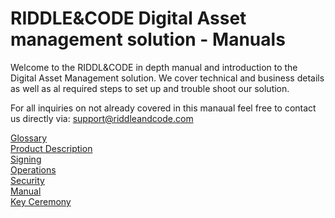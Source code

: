 # RIDDLE&CODE Digital Asset management solution - Manuals

Welcome to the RIDDL&CODE in depth manual and introduction to the Digital Asset Management solution. 
We cover technical and business details as well as al required steps to set up and trouble shoot our solution. 

For all inquiries on  not already covered in this manaual feel free to contact us directly via: support@riddleandcode.com

[Glossary](Glossary.md)  
[Product Description](ProductDescription.md)  
[Signing](Signing.md)  
[Operations](Operations.md)  
[Security](Security.md)  
[Manual](Manual.md)  
[Key Ceremony](KeyCeremony.md)